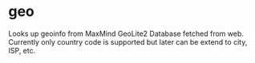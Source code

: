 # geo
Looks up geoinfo from MaxMind GeoLite2 Database fetched from web. Currently only country code is supported but later can be extend to city, ISP, etc.
